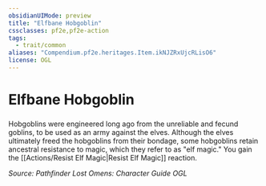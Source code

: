 ```yaml
---
obsidianUIMode: preview
title: "Elfbane Hobgoblin"
cssclasses: pf2e,pf2e-action
tags:
  - trait/common
aliases: "Compendium.pf2e.heritages.Item.ikNJZRxUjcRLisO6"
license: OGL
---
```

# Elfbane Hobgoblin

### 






Hobgoblins were engineered long ago from the unreliable and fecund goblins, to be used as an army against the elves. Although the elves ultimately freed the hobgoblins from their bondage, some hobgoblins retain ancestral resistance to magic, which they refer to as "elf magic." You gain the [[Actions/Resist Elf Magic|Resist Elf Magic]] reaction.

*Source: Pathfinder Lost Omens: Character Guide*
*OGL*